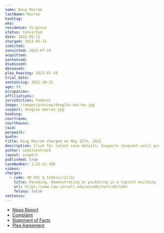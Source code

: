 ```yaml
---
name: Doug Macrae
lastName: Macrae
hashtag:
aka:
residence: Virginia
status: Convicted
date: 2022-05-12
charged: 2022-05-12
indicted:
convicted: 2022-07-19
acquitted:
sentenced:
dismissed:
deceased:
plea_hearing: 2022-07-19
trial_date:
sentencing: 2022-10-21
age: 59
occupation:
affiliations:
jurisdiction: Federal
image: /images/preview/douglas-macrae.jpg
suspect: douglas-macrae.jpg
booking:
courtroom:
courthouse:
raid:
perpwalk:
quote:
title: Doug Macrae charged on May 12th, 2022
description: Click for latest case details. Suspects innocent until proven guilty.
author: seditiontrack
layout: suspect
published: true
caseNumber: 1:22-mj-106
videos:
charges:
  - code: 40 USC § 5104(e)(2)(G)
    title: Parading, demonstrating or picketing in a Capitol building
    url: https://www.law.cornell.edu/uscode/text/40/5104
    felony: false
sentence:
---
```


- [News Report](https://www.wusa9.com/article/news/national/capitol-riots/fbi-arrests-arlington-man-who-bragged-he-made-it-deep-in-to-capitol-building-doug-macrae-riot-january-6/65-fa5da457-fe00-4183-a90b-ad929d6cc674)
- [Complaint](https://www.justice.gov/usao-dc/case-multi-defendant/file/1505926/download)
- [Statement of Facts](https://www.justice.gov/usao-dc/case-multi-defendant/file/1505931/download)
- [Plea Agreement](https://storage.courtlistener.com/recap/gov.uscourts.dcd.243610/gov.uscourts.dcd.243610.20.0.pdf)
